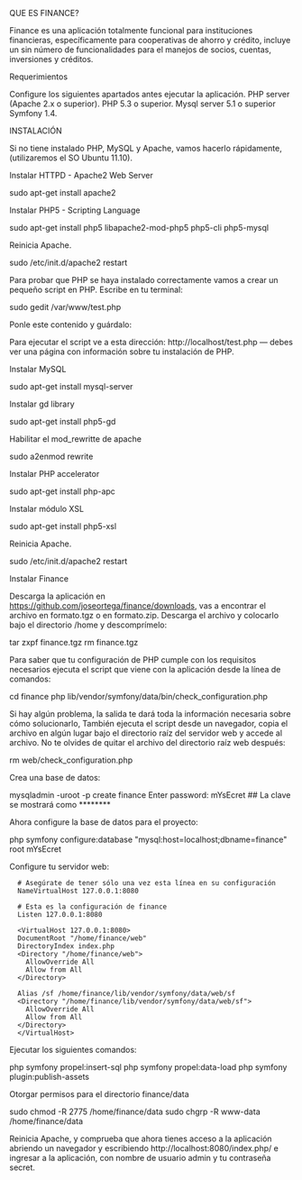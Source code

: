 QUE ES FINANCE?

Finance es una aplicación totalmente funcional para instituciones financieras, específicamente para cooperativas de ahorro y crédito, incluye un sin número de funcionalidades para el manejos de socios, cuentas, inversiones y créditos.

Requerimientos

Configure los siguientes apartados antes ejecutar la aplicación.
  PHP server (Apache 2.x o superior).
  PHP 5.3 o superior.
  Mysql server 5.1 o superior
  Symfony 1.4.

INSTALACIÓN

Si no tiene instalado PHP, MySQL y Apache, vamos hacerlo rápidamente, (utilizaremos el SO Ubuntu 11.10).

Instalar HTTPD - Apache2 Web Server

  sudo apt-get install apache2
 
Instalar  PHP5 - Scripting Language

  sudo apt-get install php5 libapache2-mod-php5 php5-cli php5-mysql
 
Reinicia Apache.

  sudo /etc/init.d/apache2 restart
 
Para probar que PHP se haya instalado correctamente vamos a crear un pequeño script en PHP. Escribe en tu terminal:

  sudo gedit /var/www/test.php
 
Ponle este contenido y guárdalo:

  <?php
      phpinfo();
  ?>

Para ejecutar el script ve a esta dirección: http://localhost/test.php — debes ver una página con información sobre tu instalación de PHP.

Instalar MySQL

  sudo apt-get install mysql-server
 
Instalar gd library

  sudo apt-get install php5-gd
 
Habilitar el mod_rewritte de apache

  sudo a2enmod rewrite
 
Instalar PHP accelerator

  sudo apt-get install php-apc
 
Instalar módulo XSL

  sudo apt-get install php5-xsl
 
Reinicia Apache.
 
  sudo /etc/init.d/apache2 restart

Instalar Finance

Descarga la aplicación en https://github.com/joseortega/finance/downloads, vas a encontrar el archivo en formato.tgz o en formato.zip. Descarga el archivo y colocarlo bajo el directorio /home y descomprímelo: 

  tar zxpf finance.tgz
  rm finance.tgz

Para saber que tu configuración de PHP cumple con los requisitos necesarios ejecuta el script que viene con la aplicación desde la línea de comandos:

  cd finance
  php lib/vendor/symfony/data/bin/check_configuration.php
 
Si hay algún problema, la salida te dará toda la información necesaria sobre cómo solucionarlo, También ejecuta el script desde un navegador, copia el archivo en algún lugar bajo el directorio raíz del servidor web y accede al archivo. No te olvides de quitar el archivo del directorio raíz web después:

  rm web/check_configuration.php
 
Crea una base de datos:

  mysqladmin -uroot -p create finance
  Enter password: mYsEcret ## La clave se mostrará como ********
 
Ahora configure la base de datos para el proyecto:

  php symfony configure:database "mysql:host=localhost;dbname=finance" root mYsEcret
 
Configure tu servidor web:

```
  # Asegúrate de tener sólo una vez esta línea en su configuración
  NameVirtualHost 127.0.0.1:8080

  # Esta es la configuración de finance
  Listen 127.0.0.1:8080

  <VirtualHost 127.0.0.1:8080>
  DocumentRoot "/home/finance/web"
  DirectoryIndex index.php
  <Directory "/home/finance/web">
    AllowOverride All
    Allow from All
  </Directory>

  Alias /sf /home/finance/lib/vendor/symfony/data/web/sf
  <Directory "/home/finance/lib/vendor/symfony/data/web/sf">
    AllowOverride All
    Allow from All
  </Directory>
  </VirtualHost>
```
 
Ejecutar los siguientes comandos:
 
  php symfony propel:insert-sql
  php symfony propel:data-load
  php symfony plugin:publish-assets 

Otorgar permisos para el directorio finance/data

  sudo chmod -R 2775 /home/finance/data
  sudo chgrp -R www-data /home/finance/data
 
Reinicia Apache, y comprueba que ahora tienes acceso a la aplicación abriendo un navegador y escribiendo http://localhost:8080/index.php/ e ingresar a la aplicación, con nombre de usuario admin y tu contraseña secret.
